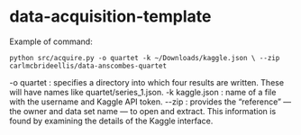# data-acquisition-template

Example of command: 

```cli
python src/acquire.py -o quartet -k ~/Downloads/kaggle.json \ --zip carlmcbrideellis/data-anscombes-quartet
```

-o quartet : specifies a directory into which four results are written. These will have names like quartet/series_1.json.
-k kaggle.json :  name of a file with the username and Kaggle API token.
--zip : provides the “reference” — the owner and data set name — to open and extract. This information is found by examining the details of the Kaggle interface.
